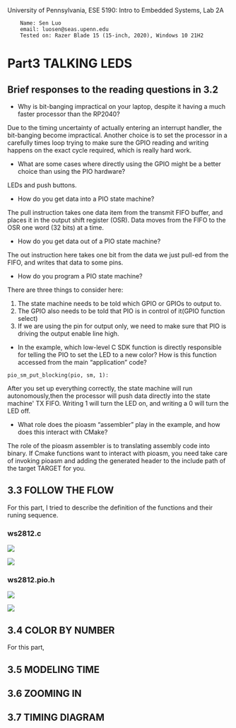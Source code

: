 University of Pennsylvania, ESE 5190: Intro to Embedded Systems, Lab 2A


        Name: Sen Luo
        email: luosen@seas.upenn.edu
        Tested on: Razer Blade 15 (15-inch, 2020), Windows 10 21H2

# Part3 TALKING LEDS

## Brief responses to the reading questions in 3.2

- Why is bit-banging impractical on your laptop, despite it having a much faster processor than the RP2040? 

Due to the timing uncertainty of actually entering an interrupt handler, the bit-banging become impractical. Another choice is to set the processor in a carefully times loop trying to make sure the GPIO reading and writing happens on the exact cycle required, which is really hard work. 

- What are some cases where directly using the GPIO might be a better choice than using the PIO hardware?  

LEDs and push buttons.

- How do you get data into a PIO state machine? 

The pull instruction takes one data item from the transmit FIFO buffer, and places it in the output shift register (OSR). Data moves from the FIFO to the OSR one word (32 bits) at a time.

- How do you get data out of a PIO state machine?

The out instruction here takes one bit from the data we just pull-ed from the FIFO, and writes that data to some pins.

- How do you program a PIO state machine? 

There are three things to consider here:
1. The state machine needs to be told which GPIO or GPIOs to output to. 
2. The GPIO also needs to be told that PIO is in control of it(GPIO function select)
3. If we are using the pin for output only, we need to make sure that PIO is driving the output enable line high. 

- In the example, which low-level C SDK function is directly responsible for telling the PIO to set the LED to a new color? How is this function accessed from the main “application” code? 

```
pio_sm_put_blocking(pio, sm, 1):
```
After you set up everything correctly, the state machine will run autonomously,then the processor will push data directly into the state machine' TX FIFO. Writing 1 will turn the LED on, and writing a 0 will turn the LED off. 

- What role does the pioasm “assembler” play in the example, and how does this interact with CMake? 

The role of the pioasm assembler is to translating assembly code into binary. If Cmake functions want to interact with pioasm, you need take care of invoking pioasm and adding the generated header to the include path of the target TARGET for you. 

## 3.3 FOLLOW THE FLOW
For this part, I tried to describe the definition of the functions and their runing sequence.
### ws2812.c
![](https://github.com/SEN316/ese5190-2022-lab2-into-the-void-star/blob/main/Lab%202%20Prob3/ws2812.c1.jpg)

![](https://github.com/SEN316/ese5190-2022-lab2-into-the-void-star/blob/main/Lab%202%20Prob3/ws2812.c2.jpg)

### ws2812.pio.h
![](https://github.com/SEN316/ese5190-2022-lab2-into-the-void-star/blob/main/Lab%202%20Prob3/ws2812.pio.h1.jpg)

![](https://github.com/SEN316/ese5190-2022-lab2-into-the-void-star/blob/main/Lab%202%20Prob3/ws2812.pio.h2.jpg)

## 3.4 COLOR BY NUMBER
For this part,
## 3.5 MODELING TIME

## 3.6 ZOOMING IN 

## 3.7 TIMING DIAGRAM

